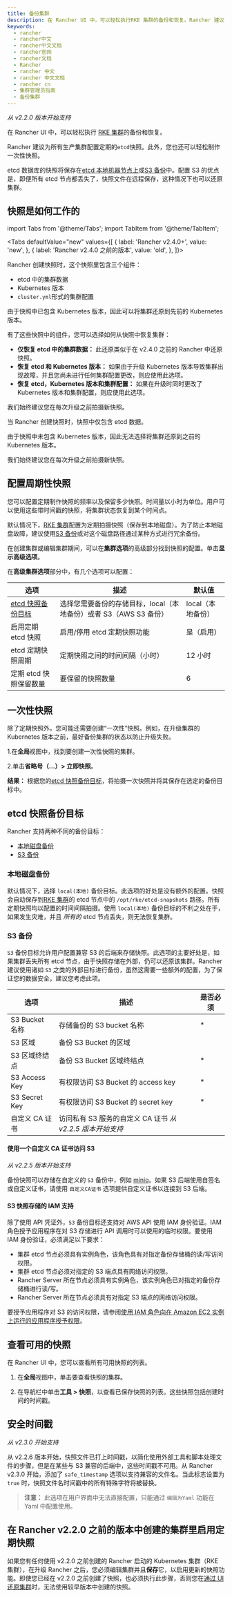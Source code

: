 ```yaml
---
title: 备份集群
description: 在 Rancher UI 中，可以轻松执行RKE 集群的备份和恢复。Rancher 建议为所有生产集群配置定期的`etcd`快照。此外，您也还可以轻松制作一次性快照。etcd 数据库的快照将保存在本地到 etcd 节点上或S3 备份中。配置 S3 的优点是，如果所有 etcd 节点都丢失了，因为快照在远程保存，所以在这种情况下也可以用于还原集群。
keywords:
  - rancher
  - rancher中文
  - rancher中文文档
  - rancher官网
  - rancher文档
  - Rancher
  - rancher 中文
  - rancher 中文文档
  - rancher cn
  - 集群管理员指南
  - 备份集群
---
```


_从 v2.2.0 版本开始支持_

在 Rancher UI 中，可以轻松执行 [RKE 集群](/docs/rancher2.5/cluster-provisioning/rke-clusters/)的备份和恢复。

Rancher 建议为所有生产集群配置定期的`etcd`快照。此外，您也还可以轻松制作一次性快照。

etcd 数据库的快照将保存在[etcd 本地机器节点上](#本地磁盘备份)或[S3 备份](#s3-备份)中。配置 S3 的优点是，即便所有 etcd 节点都丢失了，快照文件在远程保存，这种情况下也可以还原集群。

## 快照是如何工作的

import Tabs from '@theme/Tabs';
import TabItem from '@theme/TabItem';

<Tabs
defaultValue="new"
values={[
{ label: 'Rancher v2.4.0+', value: 'new', },
{ label: 'Rancher v2.4.0 之前的版本', value: 'old', },
]}>

<TabItem value="new">

Rancher 创建快照时，这个快照里包含三个组件：

- etcd 中的集群数据
- Kubernetes 版本
- `cluster.yml`形式的集群配置

由于快照中已包含 Kubernetes 版本，因此可以将集群还原到先前的 Kubernetes 版本。

有了这些快照中的组件，您可以选择如何从快照中恢复集群：

- **仅恢复 etcd 中的集群数据：** 此还原类似于在 v2.4.0 之前的 Rancher 中还原快照。
- **恢复 etcd 和 Kubernetes 版本：** 如果由于升级 Kubernetes 版本导致集群出现故障，并且您尚未进行任何集群配置更改，则应使用此选项。
- **恢复 etcd，Kubernetes 版本和集群配置：** 如果在升级时同时更改了 Kubernetes 版本和集群配置，则应使用此选项。

我们始终建议您在每次升级之前拍摄新快照。

</TabItem>

<TabItem value="old">

当 Rancher 创建快照时，快照中仅包含 etcd 数据。

由于快照中未包含 Kubernetes 版本，因此无法选择将集群还原到之前的 Kubernetes 版本。

我们始终建议您在每次升级之前拍摄新快照。

</TabItem>

</Tabs>

## 配置周期性快照

您可以配置定期制作快照的频率以及保留多少快照。时间量以小时为单位。用户可以使用这些带时间戳的快照，将集群状态恢复到某个时间点。

默认情况下，[RKE 集群](/docs/rancher2.5/cluster-provisioning/rke-clusters/)配置为定期拍摄快照（保存到本地磁盘）。为了防止本地磁盘故障，建议使用[S3 备份](#s3-备份)或对这个磁盘路径通过某种方式进行冗余备份。

在创建集群或编辑集群期间，可以在**集群选项**的高级部分找到快照的配置。单击**显示高级选项**。

在**高级集群选项**部分中，有几个选项可以配置：

| 选项                                    | 描述                                                              | 默认值            |
| --------------------------------------- | ----------------------------------------------------------------- | ----------------- |
| [etcd 快照备份目标](#etcd-快照备份目标) | 选择您需要备份的存储目标，local（本地备份）或者 S3（AWS S3 备份） | local（本地备份） |
| 启用定期 etcd 快照                      | 启用/停用 etcd 定期快照功能                                       | 是（启用）        |
| etcd 定期快照周期                       | 定期快照之间的时间间隔（小时）                                    | 12 小时           |
| 定期 etcd 快照保留数量                  | 要保留的快照数量                                                  | 6                 |

## 一次性快照

除了定期快照外，您可能还需要创建“一次性”快照。例如，在升级集群的 Kubernetes 版本之前，最好备份集群的状态以防止升级失败。

1.在**全局**视图中，找到要创建一次性快照的集群。

2.单击**省略号（...）> 立即快照**。

**结果：** 根据您的[etcd 快照备份目标](#etcd-快照备份目标)，将拍摄一次快照并将其保存在选定的备份目标中。

## etcd 快照备份目标

Rancher 支持两种不同的备份目标：

- [本地磁盘备份](#本地磁盘备份)
- [S3 备份](#s3-备份)

### 本地磁盘备份

默认情况下，选择 `local(本地)` 备份目标。此选项的好处是没有额外的配置。快照会自动保存到[RKE 集群](/docs/rancher2.5/cluster-provisioning/rke-clusters/)的 etcd 节点中的 `/opt/rke/etcd-snapshots` 路径。所有定期快照均以配置的时间间隔拍摄。使用 `local(本地)` 备份目标的不利之处在于，如果发生灾难，并且 _所有的_ etcd 节点丢失，则无法恢复集群。

### S3 备份

`S3` 备份目标允许用户配置兼容 S3 的后端来存储快照。此选项的主要好处是，如果集群丢失所有 etcd 节点，由于快照存储在外部，仍可以还原该集群。Rancher 建议使用诸如 `S3` 之类的外部目标进行备份，虽然这需要一些额外的配置，为了保证您的数据安全，建议您考虑此项。

| 选项           | 描述                                                      | 是否必须 |
| -------------- | --------------------------------------------------------- | -------- |
| S3 Bucket 名称 | 存储备份的 S3 bucket 名称                                 | \*       |
| S3 区域        | 备份 S3 Bucket 的区域                                     |          |
| S3 区域终结点  | 备份 S3 Bucket 区域终结点                                 | \*       |
| S3 Access Key  | 有权限访问 S3 Bucket 的 access key                        | \*       |
| S3 Secret Key  | 有权限访问 S3 Bucket 的 secret key                        | \*       |
| 自定义 CA 证书 | 访问私有 S3 服务的自定义 CA 证书 _从 v2.2.5 版本开始支持_ |          |

#### 使用一个自定义 CA 证书访问 S3

_从 v2.2.5 版本开始支持_

备份快照可以存储在自定义的 `S3` 备份中，例如 [minio](https://min.io/)。如果 S3 后端使用自签名或自定义证书，请使用 `自定义CA证书` 选项提供自定义证书以连接到 S3 后端。

#### S3 快照存储的 IAM 支持

除了使用 API 凭证外，`S3` 备份目标还支持对 AWS API 使用 IAM 身份验证。IAM 角色授予应用程序在对 S3 存储进行 API 调用时可以使用的临时权限。要使用 IAM 身份验证，必须满足以下要求：

- 集群 etcd 节点必须具有实例角色，该角色具有对指定备份存储桶的读/写访问权限。
- 集群 etcd 节点必须对指定的 S3 端点具有网络访问权限。
- Rancher Server 所在节点必须具有实例角色，该实例角色已对指定的备份存储桶进行读/写。
- Rancher Server 所在节点必须具有对指定 S3 端点的网络访问权限。

要授予应用程序对 S3 的访问权限，请参阅[使用 IAM 角色向在 Amazon EC2 实例上运行的应用程序授予权限](https://docs.aws.amazon.com/IAM/latest/UserGuide/id_roles_use_switch-role-ec2.html)。

## 查看可用的快照

在 Rancher UI 中，您可以查看所有可用快照的列表。

1. 在**全局**视图中，单击要查看快照的集群。

2. 在导航栏中单击**工具 > 快照**，以查看已保存快照的列表。这些快照包括创建时间的时间戳。

## 安全时间戳

_从 v2.3.0 开始支持_

从 v2.2.6 版本开始，快照文件已打上时间戳，以简化使用外部工具和脚本处理文件的步骤，但是在某些与 S3 兼容的后端中，这些时间戳不可用。从 Rancher v2.3.0 开始，添加了 `safe_timestamp` 选项以支持兼容的文件名。当此标志设置为 `true` 时，快照文件名时间戳中的所有特殊字符将被替换。

> **注意：** 此选项在用户界面中无法直接配置，只能通过 `编辑为Yaml` 功能在 Yaml 中配置使用。

## 在 Rancher v2.2.0 之前的版本中创建的集群里启用定期快照

如果您有任何使用 v2.2.0 之前创建的 Rancher 启动的 Kubernetes 集群（RKE 集群），在升级 Rancher 之后，您必须编辑集群并且**保存**它，以启用更新的快照功能。即使您已经在 v2.2.0 之前创建了快照，也必须执行此步骤，否则您在[通过 UI 还原集群](/docs/rancher2.5/cluster-admin/restoring-etcd/)时，无法使用较早版本中创建的快照。
